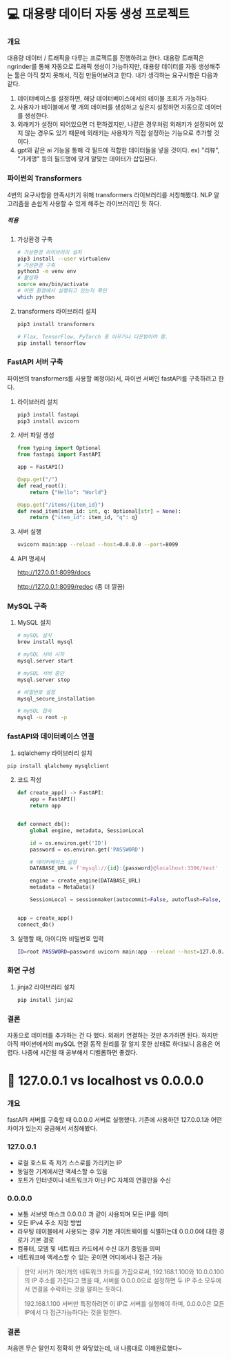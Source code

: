 # 💻 대용량 데이터 자동 생성 프로젝트

### 개요

대용량 데이터 / 트래픽을 다루는 프로젝트를 진행하려고 한다. 대용량 트래픽은 ngrinder를 통해 자동으로 트래픽 생성이 가능하지만, 대용량 데이터를 자동 생성해주는 툴은 아직 찾지 못해서, 직접 만들어보려고 한다. 내가 생각하는 요구사항은 다음과 같다.

1. 데이터베이스를 설정하면, 해당 데이터베이스에서의 테이블 조회가 가능하다.
2. 사용자가 테이블에서 몇 개의 데이터를 생성하고 싶은지 설정하면 자동으로 데이터를 생성한다.
3. 외래키가 설정이 되어있으면 더 편하겠지만, 나같은 경우처럼 외래키가 설정되어 있지 않는 경우도 있기 때문에 외래키는 사용자가 직접 설정하는 기능으로 추가할 것이다.
4. gpt와 같은 ai 기능을 통해 각 필드에 적합한 데이터들을 넣을 것이다. ex) "리뷰", "가게명" 등의 필드명에 맞게 알맞는 데이터가 삽입된다.



### 파이썬의 Transformers

4번의 요구사항을 만족시키기 위해 transformers 라이브러리를 서칭해봤다. NLP 알고리즘을 손쉽게 사용할 수 있게 해주는 라이브러리인 듯 하다.



##### 적용

1. 가상환경 구축

   ```bash
   # 가상환경 라이브러리 설치
   pip3 install --user virtualenv
   # 가상환경 구축
   python3 -m venv env
   # 활성화
   source env/bin/activate
   # 어떤 환경에서 실행되고 있는지 확인
   which python
   ```

   

2. transformers 라이브러리 설치

   ```bash
   pip3 install transformers
   
   # Flax, TensorFlow, PyTorch 중 아무거나 다운받아야 함.
   pip install tensorflow
   ```

   



### FastAPI 서버 구축

파이썬의 transformers를 사용할 예정이라서, 파이썬 서버인 fastAPI를 구축하려고 한다.

1. 라이브러리 설치

   ```bash
   pip3 install fastapi
   pip3 install uvicorn
   ```

2. 서버 파일 생성

   ```python
   from typing import Optional
   from fastapi import FastAPI
   
   app = FastAPI()
   
   @app.get("/")
   def read_root():
       return {"Hello": "World"}
   
   @app.get("/items/{item_id}")
   def read_item(item_id: int, q: Optional[str] = None):
       return {"item_id": item_id, "q": q}
   ```

3. 서버 실행

   ```bash
   uvicorn main:app --reload --host=0.0.0.0 --port=8099
   ```

4. API 명세서

   http://127.0.0.1:8099/docs 

   http://127.0.0.1:8099/redoc (좀 더 깔끔)



### MySQL 구축

1. MySQL 설치

   ```bash
   # mySQL 설치
   brew install mysql
   
   # mySQL 서버 시작
   mysql.server start
   
   # mySQL 서버 중단
   mysql.server stop
   
   # 비밀번호 설정
   mysql_secure_installation
   
   # mySQL 접속
   mysql -u root -p
   ```

   



### fastAPI와 데이터베이스 연결

1.  sqlalchemy 라이브러리 설치

   ```bash
   pip install qlalchemy mysqlclient
   ```

2. 코드 작성

   ```python
   def create_app() -> FastAPI:
       app = FastAPI()
       return app
   
   
   def connect_db():
       global engine, metadata, SessionLocal
   
       id = os.environ.get('ID')
       password = os.environ.get('PASSWORD')
   
       # 데이터베이스 설정
       DATABASE_URL = f'mysql://{id}:{password}@localhost:3306/test' 
   
       engine = create_engine(DATABASE_URL)
       metadata = MetaData()
   
       SessionLocal = sessionmaker(autocommit=False, autoflush=False, bind=engine)
   
   
   app = create_app()
   connect_db()
   ```

3. 실행할 때, 아이디와 비밀번호 입력

   ```bash
   ID=root PASSWORD=password uvicorn main:app --reload --host=127.0.0.1 --port=8099
   ```



### 화면 구성

1. jinja2 라이브러리 설치

   ```bash
   pip install jinja2
   ```

   

### 결론

 자동으로 데이터를 추가하는 건 다 했다. 외래키 연결하는 것만 추가하면 된다. 하지만 아직 파이썬에서의 mySQL 연결 동작 원리를 잘 알지 못한 상태로 하다보니 응용은 어렵다. 나중에 시간될 때 공부해서 디벨롭하면 좋겠다.



# 📖 127.0.0.1 vs localhost vs 0.0.0.0

### 개요

fastAPI 서버를 구축할 때 0.0.0.0 서버로 실행했다. 기존에 사용하던 127.0.0.1과 어떤 차이가 있는지 궁금해서 서칭해봤다.



### 127.0.0.1

- 로컬 호스트 즉 자기 스스로를 가리키는 IP
- 동일한 기계에서만 액세스할 수 있음
- 포트가 인터넷이나 네트워크가 아닌 PC 자체의 연결만을 수신



### 0.0.0.0

- 보통 서브넷 마스크 0.0.0.0 과 같이 사용되며 모든 IP를 의미
- 모든 IPv4 주소 지정 방법
- 라우팅 테이블에서 사용되는 경우 기본 게이트웨이를 식별하는데 0.0.0.0에 대한 경로가 기본 경로
- 컴퓨터, 모뎀 및 네트워크 카드에서 수신 대기 중임을 의미
- 네트워크에 액세스할 수 있는 곳이면 어디에서나 접근 가능

> 만약 서버가 여러개의 네트워크 카드를 가짐으로써, 192.168.1.100와 10.0.0.100의 IP 주소를 가진다고 했을 때, 서버를 0.0.0.0으로 설정하면 두 IP 주소 모두에서 연결을 수락하는 것을 말하는 듯하다.
>
> 192.168.1.100 서버만 특정하려면 이 IP로 서버를 실행해야 하며, 0.0.0.0은 모든 IP에서 다 접근가능하다는 것을 말한다.



### 결론

처음엔 무슨 말인지 정확히 안 와닿았는데, 내 나름대로 이해완료했다~